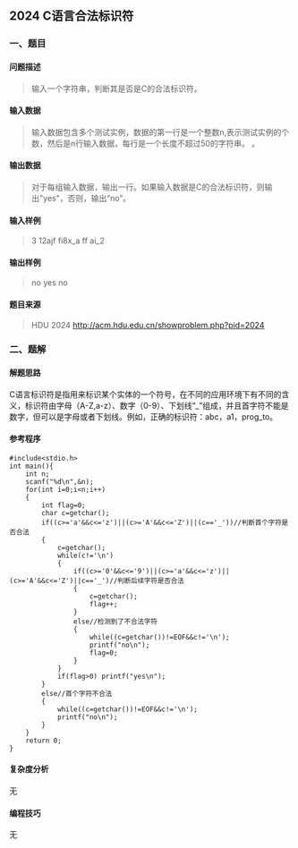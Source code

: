 ## 2024 C语言合法标识符

### 一、题目

#### 问题描述

> 输入一个字符串，判断其是否是C的合法标识符。  

#### 输入数据

>   输入数据包含多个测试实例，数据的第一行是一个整数n,表示测试实例的个数，然后是n行输入数据，每行是一个长度不超过50的字符串。 。 

#### 输出数据

> 对于每组输入数据，输出一行。如果输入数据是C的合法标识符，则输出"yes"，否则，输出“no”。

#### 输入样例

> 3
> 12ajf
> fi8x_a
> ff  ai_2

#### 输出样例

> no
> yes
> no

#### 题目来源

> HDU 2024 http://acm.hdu.edu.cn/showproblem.php?pid=2024

### 二、题解

#### 解题思路

 C语言标识符是指用来标识某个实体的一个符号，在不同的应用环境下有不同的含义，标识符由字母（A-Z,a-z）、数字（0-9）、下划线“_”组成，并且首字符不能是数字，但可以是字母或者下划线。例如，正确的标识符：abc，a1，prog_to。 

#### 参考程序

```
#include<stdio.h>
int main(){
    int n;
    scanf("%d\n",&n);
    for(int i=0;i<n;i++)
	{
        int flag=0;
        char c=getchar();
        if((c>='a'&&c<='z')||(c>='A'&&c<='Z')||(c=='_'))//判断首个字符是否合法 
		{
            c=getchar();
            while(c!='\n')
			{
                if((c>='0'&&c<='9')||(c>='a'&&c<='z')||(c>='A'&&c<='Z')||c=='_')//判断后续字符是否合法 
				{
                    c=getchar();
                    flag++;
                }
                else//检测到了不合法字符 
				{
                    while((c=getchar())!=EOF&&c!='\n');
                    printf("no\n");
                    flag=0;
                }
            }
            if(flag>0) printf("yes\n");
        }   
		else//首个字符不合法 
		{
            while((c=getchar())!=EOF&&c!='\n');
            printf("no\n");
        }
    }
    return 0;
}
```

#### 复杂度分析

无

#### 编程技巧

无